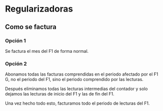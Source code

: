 # Regularizadoras

## Como se factura

### Opción 1

Se factura el mes del F1 de forma normal.

### Opción 2

Abonamos todas las facturas comprendidas en el periodo afectado por el F1 G, no el periodo del F1, sino el periodo comprendido por las lecturas.

Después eliminamos todas las lecturas intermedias del contador y solo dejamos las lecturas de inicio del F1 y las de fin del F1.

Una vez hecho todo esto, facturamos todo el periodo de lecturas del F1.
